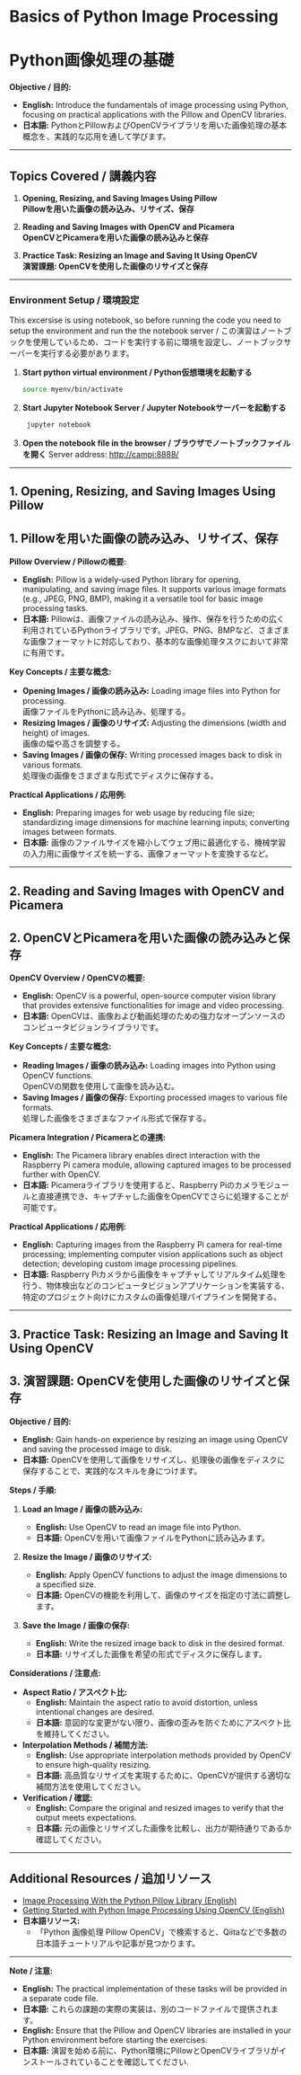 # Basics of Python Image Processing  
# Python画像処理の基礎

**Objective / 目的:**  
- **English:** Introduce the fundamentals of image processing using Python, focusing on practical applications with the Pillow and OpenCV libraries.  
- **日本語:** PythonとPillowおよびOpenCVライブラリを用いた画像処理の基本概念を、実践的な応用を通して学びます。

---

## Topics Covered / 講義内容

1. **Opening, Resizing, and Saving Images Using Pillow**  
   **Pillowを用いた画像の読み込み、リサイズ、保存**

2. **Reading and Saving Images with OpenCV and Picamera**  
   **OpenCVとPicameraを用いた画像の読み込みと保存**

3. **Practice Task: Resizing an Image and Saving It Using OpenCV**  
   **演習課題: OpenCVを使用した画像のリサイズと保存**


---

### Environment Setup / 環境設定

This excersise is using notebook, so before running the code you need to setup the environment and run the the notebook server / この演習はノートブックを使用しているため、コードを実行する前に環境を設定し、ノートブックサーバーを実行する必要があります。

1. **Start python virtual environment / Python仮想環境を起動する**  
   ```bash
   source myenv/bin/activate
   ```

2. **Start Jupyter Notebook Server / Jupyter Notebookサーバーを起動する**  
   ```bash
    jupyter notebook
    ```
3. **Open the notebook file in the browser / ブラウザでノートブックファイルを開く**
   Server address: [http://campi:8888/](http://campi:8888/)



---

## 1. Opening, Resizing, and Saving Images Using Pillow  
## 1. Pillowを用いた画像の読み込み、リサイズ、保存

**Pillow Overview / Pillowの概要:**  
- **English:** Pillow is a widely-used Python library for opening, manipulating, and saving image files. It supports various image formats (e.g., JPEG, PNG, BMP), making it a versatile tool for basic image processing tasks.  
- **日本語:** Pillowは、画像ファイルの読み込み、操作、保存を行うための広く利用されているPythonライブラリです。JPEG、PNG、BMPなど、さまざまな画像フォーマットに対応しており、基本的な画像処理タスクにおいて非常に有用です。

**Key Concepts / 主要な概念:**  
- **Opening Images / 画像の読み込み:** Loading image files into Python for processing.  
  画像ファイルをPythonに読み込み、処理する。  
- **Resizing Images / 画像のリサイズ:** Adjusting the dimensions (width and height) of images.  
  画像の幅や高さを調整する。  
- **Saving Images / 画像の保存:** Writing processed images back to disk in various formats.  
  処理後の画像をさまざまな形式でディスクに保存する。

**Practical Applications / 応用例:**  
- **English:** Preparing images for web usage by reducing file size; standardizing image dimensions for machine learning inputs; converting images between formats.  
- **日本語:** 画像のファイルサイズを縮小してウェブ用に最適化する、機械学習の入力用に画像サイズを統一する、画像フォーマットを変換するなど。

---

## 2. Reading and Saving Images with OpenCV and Picamera  
## 2. OpenCVとPicameraを用いた画像の読み込みと保存

**OpenCV Overview / OpenCVの概要:**  
- **English:** OpenCV is a powerful, open-source computer vision library that provides extensive functionalities for image and video processing.  
- **日本語:** OpenCVは、画像および動画処理のための強力なオープンソースのコンピュータビジョンライブラリです。

**Key Concepts / 主要な概念:**  
- **Reading Images / 画像の読み込み:** Loading images into Python using OpenCV functions.  
  OpenCVの関数を使用して画像を読み込む。  
- **Saving Images / 画像の保存:** Exporting processed images to various file formats.  
  処理した画像をさまざまなファイル形式で保存する。

**Picamera Integration / Picameraとの連携:**  
- **English:** The Picamera library enables direct interaction with the Raspberry Pi camera module, allowing captured images to be processed further with OpenCV.  
- **日本語:** Picameraライブラリを使用すると、Raspberry Piのカメラモジュールと直接連携でき、キャプチャした画像をOpenCVでさらに処理することが可能です。

**Practical Applications / 応用例:**  
- **English:** Capturing images from the Raspberry Pi camera for real-time processing; implementing computer vision applications such as object detection; developing custom image processing pipelines.  
- **日本語:** Raspberry Piカメラから画像をキャプチャしてリアルタイム処理を行う、物体検出などのコンピュータビジョンアプリケーションを実装する、特定のプロジェクト向けにカスタムの画像処理パイプラインを開発する。

---

## 3. Practice Task: Resizing an Image and Saving It Using OpenCV  
## 3. 演習課題: OpenCVを使用した画像のリサイズと保存

**Objective / 目的:**  
- **English:** Gain hands-on experience by resizing an image using OpenCV and saving the processed image to disk.  
- **日本語:** OpenCVを使用して画像をリサイズし、処理後の画像をディスクに保存することで、実践的なスキルを身につけます。

**Steps / 手順:**  
1. **Load an Image / 画像の読み込み:**  
   - **English:** Use OpenCV to read an image file into Python.  
   - **日本語:** OpenCVを用いて画像ファイルをPythonに読み込みます。

2. **Resize the Image / 画像のリサイズ:**  
   - **English:** Apply OpenCV functions to adjust the image dimensions to a specified size.  
   - **日本語:** OpenCVの機能を利用して、画像のサイズを指定の寸法に調整します。

3. **Save the Image / 画像の保存:**  
   - **English:** Write the resized image back to disk in the desired format.  
   - **日本語:** リサイズした画像を希望の形式でディスクに保存します。

**Considerations / 注意点:**  
- **Aspect Ratio / アスペクト比:**  
  - **English:** Maintain the aspect ratio to avoid distortion, unless intentional changes are desired.  
  - **日本語:** 意図的な変更がない限り、画像の歪みを防ぐためにアスペクト比を維持してください。  
- **Interpolation Methods / 補間方法:**  
  - **English:** Use appropriate interpolation methods provided by OpenCV to ensure high-quality resizing.  
  - **日本語:** 高品質なリサイズを実現するために、OpenCVが提供する適切な補間方法を使用してください。  
- **Verification / 確認:**  
  - **English:** Compare the original and resized images to verify that the output meets expectations.  
  - **日本語:** 元の画像とリサイズした画像を比較し、出力が期待通りであるか確認してください。

---

## Additional Resources / 追加リソース

- [Image Processing With the Python Pillow Library (English)](https://realpython.com/image-processing-with-the-python-pillow-library/)  
- [Getting Started with Python Image Processing Using OpenCV (English)](https://www.youngwonks.com/blog/Getting-started-with-Python-Image-Processing-using-OpenCV)  
- **日本語リソース:**  
  - 「Python 画像処理 Pillow OpenCV」で検索すると、Qiitaなどで多数の日本語チュートリアルや記事が見つかります。

---

**Note / 注意:**  
- **English:** The practical implementation of these tasks will be provided in a separate code file.  
- **日本語:** これらの課題の実際の実装は、別のコードファイルで提供されます。  
- **English:** Ensure that the Pillow and OpenCV libraries are installed in your Python environment before starting the exercises.  
- **日本語:** 演習を始める前に、Python環境にPillowとOpenCVライブラリがインストールされていることを確認してください.
